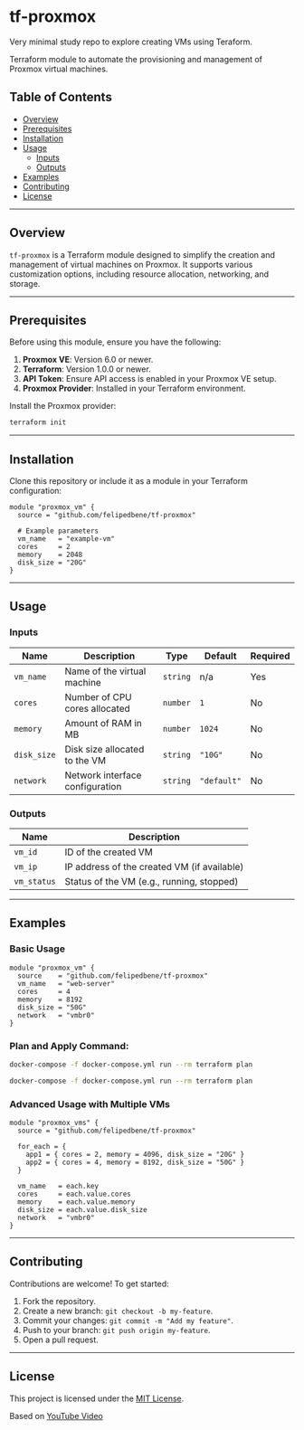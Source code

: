 # tf-proxmox
Very minimal study repo to explore creating VMs using Teraform.

Terraform module to automate the provisioning and management of Proxmox virtual machines.

## Table of Contents

- [Overview](#overview)
- [Prerequisites](#prerequisites)
- [Installation](#installation)
- [Usage](#usage)
  - [Inputs](#inputs)
  - [Outputs](#outputs)
- [Examples](#examples)
- [Contributing](#contributing)
- [License](#license)

---

## Overview

`tf-proxmox` is a Terraform module designed to simplify the creation and management of virtual machines on Proxmox. It supports various customization options, including resource allocation, networking, and storage.

---

## Prerequisites

Before using this module, ensure you have the following:

1. **Proxmox VE**: Version 6.0 or newer.
2. **Terraform**: Version 1.0.0 or newer.
3. **API Token**: Ensure API access is enabled in your Proxmox VE setup.
4. **Proxmox Provider**: Installed in your Terraform environment.

Install the Proxmox provider:
```bash
terraform init
```

---

## Installation

Clone this repository or include it as a module in your Terraform configuration:
```hcl
module "proxmox_vm" {
  source = "github.com/felipedbene/tf-proxmox"
  
  # Example parameters
  vm_name   = "example-vm"
  cores     = 2
  memory    = 2048
  disk_size = "20G"
}
```

---

## Usage

### Inputs

| Name          | Description                                | Type     | Default     | Required |
|---------------|--------------------------------------------|----------|-------------|----------|
| `vm_name`     | Name of the virtual machine               | `string` | n/a         | Yes      |
| `cores`       | Number of CPU cores allocated             | `number` | `1`         | No       |
| `memory`      | Amount of RAM in MB                       | `number` | `1024`      | No       |
| `disk_size`   | Disk size allocated to the VM             | `string` | `"10G"`     | No       |
| `network`     | Network interface configuration           | `string` | `"default"` | No       |

### Outputs

| Name             | Description                                     |
|------------------|-------------------------------------------------|
| `vm_id`         | ID of the created VM                            |
| `vm_ip`         | IP address of the created VM (if available)     |
| `vm_status`     | Status of the VM (e.g., running, stopped)       |

---

## Examples

### Basic Usage

```hcl
module "proxmox_vm" {
  source    = "github.com/felipedbene/tf-proxmox"
  vm_name   = "web-server"
  cores     = 4
  memory    = 8192
  disk_size = "50G"
  network   = "vmbr0"
}
```
### Plan and Apply Command:

```bash
docker-compose -f docker-compose.yml run --rm terraform plan 
```

```bash
docker-compose -f docker-compose.yml run --rm terraform plan 
```

### Advanced Usage with Multiple VMs

```hcl
module "proxmox_vms" {
  source = "github.com/felipedbene/tf-proxmox"
  
  for_each = {
    app1 = { cores = 2, memory = 4096, disk_size = "20G" }
    app2 = { cores = 4, memory = 8192, disk_size = "50G" }
  }
  
  vm_name   = each.key
  cores     = each.value.cores
  memory    = each.value.memory
  disk_size = each.value.disk_size
  network   = "vmbr0"
}
```

---

## Contributing

Contributions are welcome! To get started:

1. Fork the repository.
2. Create a new branch: `git checkout -b my-feature`.
3. Commit your changes: `git commit -m "Add my feature"`.
4. Push to your branch: `git push origin my-feature`.
5. Open a pull request.

---

## License

This project is licensed under the [MIT License](LICENSE).


Based on [YouTube Video](https://www.youtube.com/watch?v=zrhLGAZXQeo)